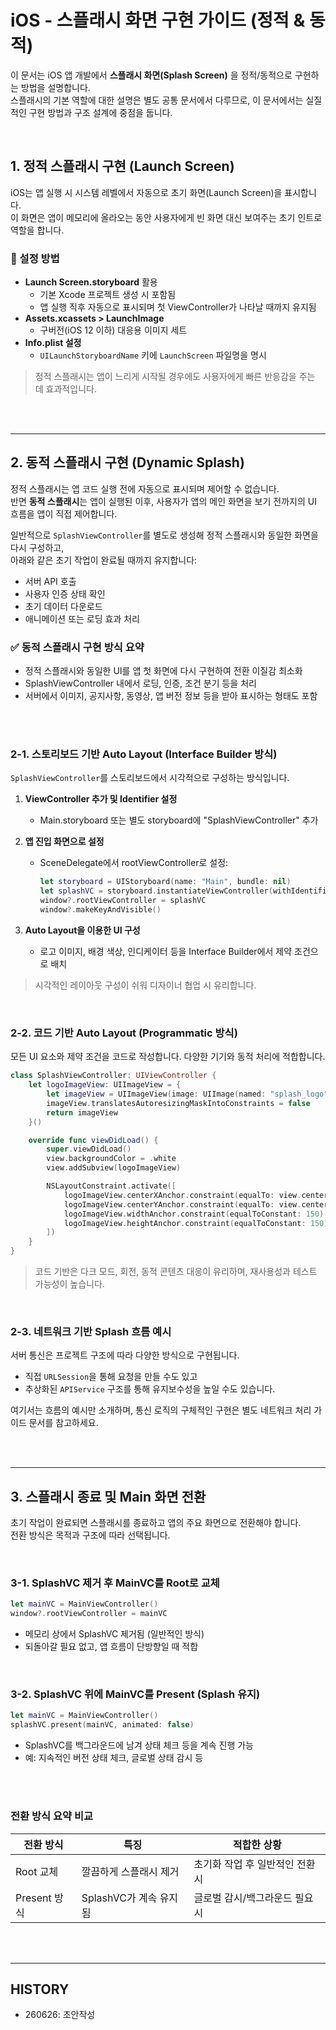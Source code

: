 # iOS - 스플래시 화면 구현 가이드 (정적 & 동적)

이 문서는 iOS 앱 개발에서 **스플래시 화면(Splash Screen)** 을 정적/동적으로 구현하는 방법을 설명합니다.  
스플래시의 기본 역할에 대한 설명은 별도 공통 문서에서 다루므로, 이 문서에서는 실질적인 구현 방법과 구조 설계에 중점을 둡니다.

<br>

## 1. 정적 스플래시 구현 (Launch Screen)

iOS는 앱 실행 시 시스템 레벨에서 자동으로 초기 화면(Launch Screen)을 표시합니다.  
이 화면은 앱이 메모리에 올라오는 동안 사용자에게 빈 화면 대신 보여주는 초기 인트로 역할을 합니다.

### 📌 설정 방법

- **Launch Screen.storyboard** 활용
    - 기본 Xcode 프로젝트 생성 시 포함됨
    - 앱 실행 직후 자동으로 표시되며 첫 ViewController가 나타날 때까지 유지됨
- **Assets.xcassets > LaunchImage**
    - 구버전(iOS 12 이하) 대응용 이미지 세트
- **Info.plist 설정**
    - `UILaunchStoryboardName` 키에 `LaunchScreen` 파일명을 명시

> 정적 스플래시는 앱이 느리게 시작될 경우에도 사용자에게 빠른 반응감을 주는 데 효과적입니다.

<br><br>

---

## 2. 동적 스플래시 구현 (Dynamic Splash)

정적 스플래시는 앱 코드 실행 전에 자동으로 표시되며 제어할 수 없습니다.  
반면 **동적 스플래시**는 앱이 실행된 이후, 사용자가 앱의 메인 화면을 보기 전까지의 UI 흐름을 앱이 직접 제어합니다.

일반적으로 `SplashViewController`를 별도로 생성해 정적 스플래시와 동일한 화면을 다시 구성하고,  
아래와 같은 초기 작업이 완료될 때까지 유지합니다:

- 서버 API 호출
- 사용자 인증 상태 확인
- 초기 데이터 다운로드
- 애니메이션 또는 로딩 효과 처리

### ✅ 동적 스플래시 구현 방식 요약

- 정적 스플래시와 동일한 UI를 앱 첫 화면에 다시 구현하여 전환 이질감 최소화
- SplashViewController 내에서 로딩, 인증, 조건 분기 등을 처리
- 서버에서 이미지, 공지사항, 동영상, 앱 버전 정보 등을 받아 표시하는 형태도 포함

<br><br>

### 2-1. 스토리보드 기반 Auto Layout (Interface Builder 방식)

`SplashViewController`를 스토리보드에서 시각적으로 구성하는 방식입니다.

1. **ViewController 추가 및 Identifier 설정**
   - Main.storyboard 또는 별도 storyboard에 "SplashViewController" 추가

2. **앱 진입 화면으로 설정**
   - SceneDelegate에서 rootViewController로 설정:
     ```swift
     let storyboard = UIStoryboard(name: "Main", bundle: nil)
     let splashVC = storyboard.instantiateViewController(withIdentifier: "SplashViewController")
     window?.rootViewController = splashVC
     window?.makeKeyAndVisible()
     ```

3. **Auto Layout을 이용한 UI 구성**
   - 로고 이미지, 배경 색상, 인디케이터 등을 Interface Builder에서 제약 조건으로 배치

> 시각적인 레이아웃 구성이 쉬워 디자이너 협업 시 유리합니다.

<br>

### 2-2. 코드 기반 Auto Layout (Programmatic 방식)

모든 UI 요소와 제약 조건을 코드로 작성합니다. 다양한 기기와 동적 처리에 적합합니다.

```swift
class SplashViewController: UIViewController {
    let logoImageView: UIImageView = {
        let imageView = UIImageView(image: UIImage(named: "splash_logo"))
        imageView.translatesAutoresizingMaskIntoConstraints = false
        return imageView
    }()

    override func viewDidLoad() {
        super.viewDidLoad()
        view.backgroundColor = .white
        view.addSubview(logoImageView)

        NSLayoutConstraint.activate([
            logoImageView.centerXAnchor.constraint(equalTo: view.centerXAnchor),
            logoImageView.centerYAnchor.constraint(equalTo: view.centerYAnchor),
            logoImageView.widthAnchor.constraint(equalToConstant: 150),
            logoImageView.heightAnchor.constraint(equalToConstant: 150)
        ])
    }
}
```

> 코드 기반은 다크 모드, 회전, 동적 콘텐츠 대응이 유리하며, 재사용성과 테스트 가능성이 높습니다.

<br>

### 2-3. 네트워크 기반 Splash 흐름 예시

서버 통신은 프로젝트 구조에 따라 다양한 방식으로 구현됩니다.

- 직접 `URLSession`을 통해 요청을 만들 수도 있고
- 추상화된 `APIService` 구조를 통해 유지보수성을 높일 수도 있습니다.

여기서는 흐름의 예시만 소개하며, 통신 로직의 구체적인 구현은 별도 네트워크 처리 가이드 문서를 참고하세요.

<br><br>

---

## 3. 스플래시 종료 및 Main 화면 전환

초기 작업이 완료되면 스플래시를 종료하고 앱의 주요 화면으로 전환해야 합니다.  
전환 방식은 목적과 구조에 따라 선택됩니다.

<br>

### 3-1. SplashVC 제거 후 MainVC를 Root로 교체

```swift
let mainVC = MainViewController()
window?.rootViewController = mainVC
```

- 메모리 상에서 SplashVC 제거됨 (일반적인 방식)
- 되돌아갈 필요 없고, 앱 흐름이 단방향일 때 적합

<br>

### 3-2. SplashVC 위에 MainVC를 Present (Splash 유지)

```swift
let mainVC = MainViewController()
splashVC.present(mainVC, animated: false)
```

- SplashVC를 백그라운드에 남겨 상태 체크 등을 계속 진행 가능
- 예: 지속적인 버전 상태 체크, 글로벌 상태 감시 등


<br><br>

### 전환 방식 요약 비교

| 전환 방식      | 특징                       | 적합한 상황                     |
|----------------|----------------------------|----------------------------------|
| Root 교체      | 깔끔하게 스플래시 제거     | 초기화 작업 후 일반적인 전환 시 |
| Present 방식   | SplashVC가 계속 유지됨     | 글로벌 감시/백그라운드 필요 시 |

<br><br>

---


## HISTORY
- 260626: 초안작성
